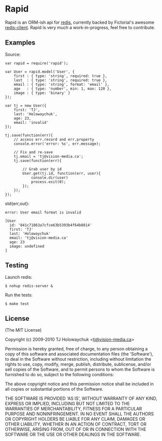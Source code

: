 
# Rapid

 Rapid is an ORM-ish api for [redis](http://code.google.com/p/redis/), currently backed by Fictorial's awesome [redis-client](http://github.com/fictorial/redis-node-client). Rapid is very much a work-in-progress, feel free to contribute.

## Examples

Source:

    var rapid = require('rapid');

    var User = rapid.model('User', {
        first : { type: 'string', required: true },
        last  : { type: 'string', required: true },
        email : { type: 'string', format: 'email' },
        age   : { type: 'number', min: 1, max: 120 },
        image : { type: 'binary' } 
    });

    var tj = new User({
        first: 'TJ',
        last: 'Holowaychuk',
        age: 23,
        email: 'invalid'
    });

    tj.save(function(err){
        // access err.record and err.property
        console.error('error: %s', err.message);

        // Fix and re-save
        tj.email = 'tj@vision-media.ca';
        tj.save(function(err){

            // Grab user by id
            User.get(tj.id, function(err, user){
                console.dir(user)
                process.exit(0);
            });
        });
    });

std{err,out}:

    error: User email format is invalid

    [User
      id: '841c71863a7cfce63b5393b4f64b8814'
      first: 'TJ'
      last: 'Holowaychuk'
      email: 'tj@vision-media.ca'
      age: 23
      image: undefined
    ]

## Testing

Launch redis:

    $ nohup redis-server &

Run the tests:

    $ make test

## License 

(The MIT License)

Copyright (c) 2009-2010 TJ Holowaychuk &lt;tj@vision-media.ca&gt;

Permission is hereby granted, free of charge, to any person obtaining
a copy of this software and associated documentation files (the
'Software'), to deal in the Software without restriction, including
without limitation the rights to use, copy, modify, merge, publish,
distribute, sublicense, and/or sell copies of the Software, and to
permit persons to whom the Software is furnished to do so, subject to
the following conditions:

The above copyright notice and this permission notice shall be
included in all copies or substantial portions of the Software.

THE SOFTWARE IS PROVIDED 'AS IS', WITHOUT WARRANTY OF ANY KIND,
EXPRESS OR IMPLIED, INCLUDING BUT NOT LIMITED TO THE WARRANTIES OF
MERCHANTABILITY, FITNESS FOR A PARTICULAR PURPOSE AND NONINFRINGEMENT.
IN NO EVENT SHALL THE AUTHORS OR COPYRIGHT HOLDERS BE LIABLE FOR ANY
CLAIM, DAMAGES OR OTHER LIABILITY, WHETHER IN AN ACTION OF CONTRACT,
TORT OR OTHERWISE, ARISING FROM, OUT OF OR IN CONNECTION WITH THE
SOFTWARE OR THE USE OR OTHER DEALINGS IN THE SOFTWARE.
